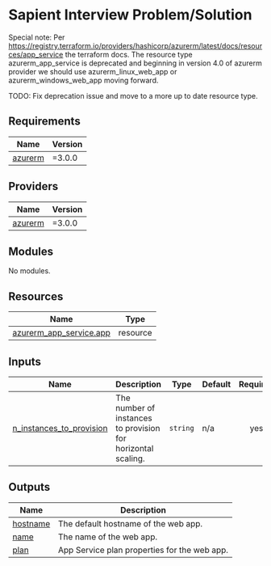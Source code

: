 # Sapient Interview Problem/Solution

Special note: Per https://registry.terraform.io/providers/hashicorp/azurerm/latest/docs/resources/app_service the terraform docs. The resource type azurerm_app_service is deprecated and beginning in version 4.0 of azurerm provider we should use azurerm_linux_web_app or azurerm_windows_web_app moving forward. 

TODO: Fix deprecation issue and move to a more up to date resource type.


<!-- BEGIN_TF_DOCS -->
## Requirements

| Name | Version |
|------|---------|
| <a name="requirement_azurerm"></a> [azurerm](#requirement\_azurerm) | =3.0.0 |

## Providers

| Name | Version |
|------|---------|
| <a name="provider_azurerm"></a> [azurerm](#provider\_azurerm) | =3.0.0 |

## Modules

No modules.

## Resources

| Name | Type |
|------|------|
| [azurerm_app_service.app](https://registry.terraform.io/providers/hashicorp/azurerm/3.0.0/docs/resources/app_service) | resource |

## Inputs

| Name | Description | Type | Default | Required |
|------|-------------|------|---------|:--------:|
| <a name="input_n_instances_to_provision"></a> [n\_instances\_to\_provision](#input\_n\_instances\_to\_provision) | The number of instances to provision for horizontal scaling. | `string` | n/a | yes |

## Outputs

| Name | Description |
|------|-------------|
| <a name="output_hostname"></a> [hostname](#output\_hostname) | The default hostname of the web app. |
| <a name="output_name"></a> [name](#output\_name) | The name of the web app. |
| <a name="output_plan"></a> [plan](#output\_plan) | App Service plan properties for the web app. |
<!-- END_TF_DOCS -->